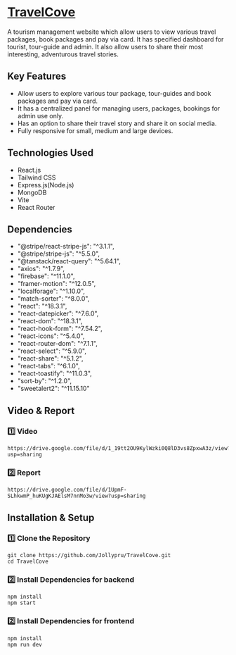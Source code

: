 # [TravelCove](https://travelcove-cc125.web.app)
A tourism management website which allow users to view various travel packages, book packages and pay via card. It has specified dashboard for tourist, tour-guide and admin. It also allow users to share their most interesting, adventurous travel stories.

## Key Features
* Allow users to explore various tour package, tour-guides and book packages and pay via card.
* It has a centralized panel for managing users, packages, bookings for admin use only.
* Has an option to share their travel story and share it on social media.
* Fully responsive for small, medium and large devices. 

## Technologies Used
* React.js
* Tailwind CSS
* Express.js(Node.js)
* MongoDB
* Vite
* React Router

## Dependencies
* "@stripe/react-stripe-js": "^3.1.1",
* "@stripe/stripe-js": "^5.5.0",
* "@tanstack/react-query": "^5.64.1",
* "axios": "^1.7.9",
* "firebase": "^11.1.0",
* "framer-motion": "^12.0.5",
* "localforage": "^1.10.0",
* "match-sorter": "^8.0.0",
* "react": "^18.3.1",
* "react-datepicker": "^7.6.0",
* "react-dom": "^18.3.1",
* "react-hook-form": "^7.54.2",
* "react-icons": "^5.4.0",
* "react-router-dom": "^7.1.1",
* "react-select": "^5.9.0",
* "react-share": "^5.1.2",
* "react-tabs": "^6.1.0",
* "react-toastify": "^11.0.3",
* "sort-by": "^1.2.0",
* "sweetalert2": "^11.15.10"

## Video & Report
### 1️⃣ Video
```
https://drive.google.com/file/d/1_19tt2OU9KylWzki0Q8lD3vs8ZpxwA3z/view?usp=sharing
```

### 2️⃣ Report
```
https://drive.google.com/file/d/1UpmF-SLhkwmP_huKUgKJAElsM7nnMo3w/view?usp=sharing
```

## Installation & Setup
### 1️⃣ Clone the Repository
```
git clone https://github.com/Jollypru/TravelCove.git
cd TravelCove
```

### 2️⃣ Install Dependencies for backend
```
npm install
npm start
```

### 2️⃣ Install Dependencies for frontend
```
npm install
npm run dev
```
